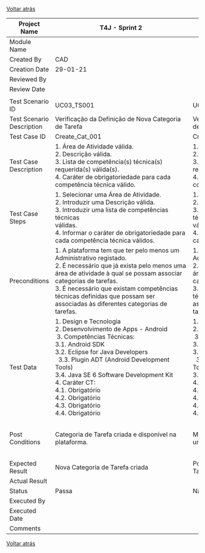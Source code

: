 [Voltar atrás](https://github.com/blestonbandeiraUPSKILL/upskill_java1_labprg_grupo2/blob/main/Sprint%202/UC03_Definir_Categoria_Tarefa/UC03_Definir_Categoria_Tarefa.md)

| Project Name              | T4J - Sprint 2                                                                                                                                                                                                                                                                                                                                                                                   |                                                                                                                                                                                                                                                                                                                                                                                                                     |                                                                                                                                                                                                                                                                                                                                                                                                 |                                                                                                                                                                                                                                                                                                                         |                                                                                                                                                                                                                                                                                                                                                                                                 |
| ------------------------- | ------------------------------------------------------------------------------------------------------------------------------------------------------------------------------------------------------------------------------------------------------------------------------------------------------------------------------------------------------------------------------------------------ | ------------------------------------------------------------------------------------------------------------------------------------------------------------------------------------------------------------------------------------------------------------------------------------------------------------------------------------------------------------------------------------------------------------------- | ----------------------------------------------------------------------------------------------------------------------------------------------------------------------------------------------------------------------------------------------------------------------------------------------------------------------------------------------------------------------------------------------- | ----------------------------------------------------------------------------------------------------------------------------------------------------------------------------------------------------------------------------------------------------------------------------------------------------------------------- | ----------------------------------------------------------------------------------------------------------------------------------------------------------------------------------------------------------------------------------------------------------------------------------------------------------------------------------------------------------------------------------------------- |
| Module Name               |                                                                                                                                                                                                                                                                                                                                                                                                  |                                                                                                                                                                                                                                                                                                                                                                                                                     |                                                                                                                                                                                                                                                                                                                                                                                                 |                                                                                                                                                                                                                                                                                                                         |                                                                                                                                                                                                                                                                                                                                                                                                 |
| Created By                | CAD                                                                                                                                                                                                                                                                                                                                                                                              |                                                                                                                                                                                                                                                                                                                                                                                                                     |                                                                                                                                                                                                                                                                                                                                                                                                 |                                                                                                                                                                                                                                                                                                                         |                                                                                                                                                                                                                                                                                                                                                                                                 |
| Creation Date             | 29-01-21                                                                                                                                                                                                                                                                                                                                                                                         |                                                                                                                                                                                                                                                                                                                                                                                                                     |                                                                                                                                                                                                                                                                                                                                                                                                 |                                                                                                                                                                                                                                                                                                                         |                                                                                                                                                                                                                                                                                                                                                                                                 |
| Reviewed By               |                                                                                                                                                                                                                                                                                                                                                                                                  |                                                                                                                                                                                                                                                                                                                                                                                                                     |                                                                                                                                                                                                                                                                                                                                                                                                 |                                                                                                                                                                                                                                                                                                                         |                                                                                                                                                                                                                                                                                                                                                                                                 |
| Review Date               |                                                                                                                                                                                                                                                                                                                                                                                                  |                                                                                                                                                                                                                                                                                                                                                                                                                     |                                                                                                                                                                                                                                                                                                                                                                                                 |                                                                                                                                                                                                                                                                                                                         |                                                                                                                                                                                                                                                                                                                                                                                                 |
|                           |                                                                                                                                                                                                                                                                                                                                                                                                  |                                                                                                                                                                                                                                                                                                                                                                                                                     |                                                                                                                                                                                                                                                                                                                                                                                                 |                                                                                                                                                                                                                                                                                                                         |                                                                                                                                                                                                                                                                                                                                                                                                 |
| Test Scenario ID          | UC03\_TS001                                                                                                                                                                                                                                                                                                                                                                                      | UC03\_TS002                                                                                                                                                                                                                                                                                                                                                                                                         | UC03\_TS003                                                                                                                                                                                                                                                                                                                                                                                     | UC03\_TS004                                                                                                                                                                                                                                                                                                             | UC03\_TS005                                                                                                                                                                                                                                                                                                                                                                                     |
| Test Scenario Description | Verificação da Definição de Nova Categoria de Tarefa                                                                                                                                                                                                                                                                                                                                             | Verificação da Definição de Nova Categoria de Tarefa                                                                                                                                                                                                                                                                                                                                                                | Verificação da Definição de Nova Categoria de Tarefa                                                                                                                                                                                                                                                                                                                                            | Verificação da Definição de Nova Categoria de Tarefa                                                                                                                                                                                                                                                                    | Verificação da Definição de Nova Categoria de Tarefa                                                                                                                                                                                                                                                                                                                                            |
| Test Case ID              | Create\_Cat\_001                                                                                                                                                                                                                                                                                                                                                                                 | Create\_Cat\_001                                                                                                                                                                                                                                                                                                                                                                                                    | Create\_Cat\_001                                                                                                                                                                                                                                                                                                                                                                                | Create\_Cat\_001                                                                                                                                                                                                                                                                                                        | Create\_Cat\_001                                                                                                                                                                                                                                                                                                                                                                                |
| Test Case Description     | 1\. Área de Atividade válida.<br>2\. Descrição válida.              <br>3\. Lista de competência(s) técnica(s) requerida(s) válida(s).       <br>4\. Caráter de obrigatoriedade para cada competência técnica válido.                                                                                                                                                                            | 1\. Área de Atividade inválida.<br>2\. Descrição válida.              <br>3\. Lista de competência(s) técnica(s) requerida(s) válida(s).       <br>4\. Caráter de obrigatoriedade para cada competência técnica válido.                                                                                                                                                                                             | 1\. Área de Atividade válida.<br>2\. Descrição inválida.              <br>3\. Lista de competência(s) técnica(s) requerida(s) válida(s).       <br>4\. Caráter de obrigatoriedade para cada competência técnica válido.                                                                                                                                                                         | 1\. Área de Atividade válida.<br>2\. Descrição válida.              <br>3\. Lista de competência(s) técnica(s) requerida(s) inválida(s).       <br>4\. Caráter de obrigatoriedade para cada competência técnica válido.                                                                                                 | 1\. Área de Atividade válida.<br>2\. Descrição válida.              <br>3\. Lista de competência(s) técnica(s) requerida(s) válida(s).       <br>4\. Caráter de obrigatoriedade para cada competência técnica inválido.                                                                                                                                                                         |
| Test Case Steps           | 1\. Selecionar uma Área de Atividade.    <br>2\. Introduzir uma Descrição válida.<br>3\. Introduzir uma lista de competências técnicas válidas.                                                                    4. Informar o caráter de obrigatoriedade para cada competência técnica válidos.                                                                                               | 1\. Não selecionar uma Área de Atividade.    <br>2\. Introduzir uma Descrição válida.<br>3\. Introduzir uma lista de competências técnicas válidas.                                                                    4. Informar o caráter de obrigatoriedade para cada competência técnica válidos.                                                                                                              | 1\. Selecionar uma Área de Atividade.    <br>2\. Não introduzir uma Descrição válida.<br>3\. Introduzir uma lista de competências técnicas válidas.                                                                    4. Informar o caráter de obrigatoriedade para cada competência técnica válidos.                                                                                          | 1\. Selecionar uma Área de Atividade.    <br>2\. Introduzir uma Descrição válida.<br>3\. Não introduzir uma lista de competências técnicas válidas.                                                                    4. Informar o caráter de obrigatoriedade para cada competência técnica válidos.                  | 1\. Selecionar uma Área de Atividade.    <br>2\. Introduzir uma Descrição válida.<br>3\. Introduzir uma lista de competências técnicas válidas.                                                                    4. Não informar o caráter de obrigatoriedade para cada competência técnica.                                                                                                  |
| Preconditions             | 1\. A plataforma tem que ter pelo menos um Administrativo registado.<br>2\. É necessário que já exista pelo menos uma área de atividade à qual se possam associar categorias de tarefas.<br>3\. É necessário que existam competências técnicas definidas que possam ser associadas às diferentes categorias de tarefas.                                                                          | 1\. A plataforma tem que ter pelo menos um Administrativo registado.<br>2\. É necessário que já exista pelo menos uma área de atividade à qual se possam associar categorias de tarefas.<br>3\. É necessário que existam competências técnicas definidas que possam ser associadas às diferentes categorias de tarefas.                                                                                             | 1\. A plataforma tem que ter pelo menos um Administrativo registado.<br>2\. É necessário que já exista pelo menos uma área de atividade à qual se possam associar categorias de tarefas.<br>3\. É necessário que existam competências técnicas definidas que possam ser associadas às diferentes categorias de tarefas.                                                                         | 1\. A plataforma tem que ter pelo menos um Administrativo registado.<br>2\. É necessário que já exista pelo menos uma área de atividade à qual se possam associar categorias de tarefas.<br>3\. É necessário que existam competências técnicas definidas que possam ser associadas às diferentes categorias de tarefas. | 1\. A plataforma tem que ter pelo menos um Administrativo registado.<br>2\. É necessário que já exista pelo menos uma área de atividade à qual se possam associar categorias de tarefas.<br>3\. É necessário que existam competências técnicas definidas que possam ser associadas às diferentes categorias de tarefas.                                                                         |
| Test Data                 | 1\. Design e Tecnologia<br>2\. Desenvolvimento de Apps - Android<br> 3. Competências Técnicas:<br>3.1. Android SDK<br>3.2. Eclipse for Java Developers<br>  3.3. Plugin ADT (Android Development Tools)<br>3.4. Java SE 6 Software Development Kit<br>4\. Caráter CT:<br>4.1. Obrigatório<br>4.2. Obrigatório<br>4.3. Obrigatório<br>4.4. Obrigatório                                       <br> | 1\. Nenhuma Área de Atividade selecionada.<br>2\. Desenvolvimento de Apps - Android<br> 3. Competências Técnicas:<br>3.1. Android SDK<br>3.2. Eclipse for Java Developers<br>  3.3. Plugin ADT (Android Development Tools)<br>3.4. Java SE 6 Software Development Kit<br>4\. Caráter CT:<br>4.1. Obrigatório<br>4.2. Obrigatório<br>4.3. Obrigatório<br>4.4. Obrigatório                                       <br> | 1\. Design e Tecnologia<br>2\. Descrição não informada (vazia).<br> 3. Competências Técnicas:<br>3.1. Android SDK<br>3.2. Eclipse for Java Developers<br>  3.3. Plugin ADT (Android Development Tools)<br>3.4. Java SE 6 Software Development Kit<br>4\. Caráter CT:<br>4.1. Obrigatório<br>4.2. Obrigatório<br>4.3. Obrigatório<br>4.4. Obrigatório                                       <br> | 1\. Design e Tecnologia<br>2\. Desenvolvimento de Apps - Android<br> 3. Nenhuma Competência Técnica selecionada.<br>4\. Caráter CT: (vazio)<br>                        <br>                                                                                                                                             | 1\. Design e Tecnologia<br>2\. Desenvolvimento de Apps - Android<br> 3. Competências Técnicas:<br>3.1. Android SDK<br>3.2. Eclipse for Java Developers<br>  3.3. Plugin ADT (Android Development Tools)<br>3.4. Java SE 6 Software Development Kit<br>4\. Caráter CT:<br>4.1. Não informado<br>4.2. Não informado<br>4.3. Não informado<br>4.4. Não informado                              <br> |
| Post Conditions           | Categoria de Tarefa criada e disponível na plataforma.                                                                                                                                                                                                                                                                                                                                           | Mensagem de erro : "Não foi selecionada uma Área de Atividade válida."                                                                                                                                                                                                                                                                                                                                              | Mensagem de erro : "Descrição obrigatória para registo de nova Categoria de Tarefa."                                                                                                                                                                                                                                                                                                            | Mensagem de erro : "É obrigatória a informação de ao menos uma Competência Técnica para registro de nova Categoria de Tarefa."                                                                                                                                                                                          | Mensagem de erro : "É obrigatória a informação do Caráter de obrigatoriedade ou não para cada Competência Técnica selecionada a fim de para registro de nova Categoria de Tarefa."                                                                                                                                                                                                              |
| Expected Result           | Nova Categoria de Tarefa criada                                                                                                                                                                                                                                                                                                                                                                  | Popup: Falha no registro de Categoria de Tarefa                                                                                                                                                                                                                                                                                                                                                                     | Popup: Falha no registro de Categoria de Tarefa                                                                                                                                                                                                                                                                                                                                                 | Popup: Falha no registro de Categoria de Tarefa                                                                                                                                                                                                                                                                         | Popup: Falha no registro de Categoria de Tarefa                                                                                                                                                                                                                                                                                                                                                 |
| Actual Result             |                                                                                                                                                                                                                                                                                                                                                                                                  |                                                                                                                                                                                                                                                                                                                                                                                                                     |                                                                                                                                                                                                                                                                                                                                                                                                 |                                                                                                                                                                                                                                                                                                                         |                                                                                                                                                                                                                                                                                                                                                                                                 |
| Status                    | Passa                                                                                                                                                                                                                                                                                                                                                                                            | Não passa                                                                                                                                                                                                                                                                                                                                                                                                           | Não passa                                                                                                                                                                                                                                                                                                                                                                                       | Não passa                                                                                                                                                                                                                                                                                                               | Não passa                                                                                                                                                                                                                                                                                                                                                                                       |
| Executed By               |                                                                                                                                                                                                                                                                                                                                                                                                  |                                                                                                                                                                                                                                                                                                                                                                                                                     |                                                                                                                                                                                                                                                                                                                                                                                                 |                                                                                                                                                                                                                                                                                                                         |                                                                                                                                                                                                                                                                                                                                                                                                 |
| Executed Date             |                                                                                                                                                                                                                                                                                                                                                                                                  |                                                                                                                                                                                                                                                                                                                                                                                                                     |                                                                                                                                                                                                                                                                                                                                                                                                 |                                                                                                                                                                                                                                                                                                                         |                                                                                                                                                                                                                                                                                                                                                                                                 |
| Comments                  |                                                                                                                                                                                                                                                                                                                                                                                                  |                                                                                                                                                                                                                                                                                                                                                                                                                     |                                                                                                                                                                                                                                                                                                                                                                                                 |                                                                                                                                                                                                                                                                                                                         |                                                                                                                                                                                                                                                                                                                                                                                                 |

[Voltar atrás](https://github.com/blestonbandeiraUPSKILL/upskill_java1_labprg_grupo2/blob/main/Sprint%202/UC03_Definir_Categoria_Tarefa/UC03_Definir_Categoria_Tarefa.md)
